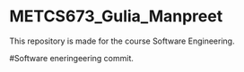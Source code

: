 # METCS673_Gulia_Manpreet
This repository is made for the course Software Engineering.

#Software eneringeering commit. 
